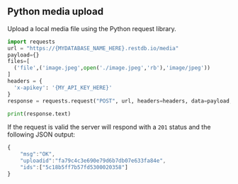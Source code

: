 ## Python media upload
Upload a local media file using the Python request library.

```python
import requests
url = "https://{MYDATABASE_NAME_HERE}.restdb.io/media"
payload={}
files=[
  ('file',('image.jpeg',open('./image.jpeg','rb'),'image/jpeg'))
]
headers = {
  'x-apikey': '{MY_API_KEY_HERE}'
}
response = requests.request("POST", url, headers=headers, data=payload, files=files)

print(response.text)
```

If the request is valid the server will respond with a `201` status and the following JSON output:

```js
{
    "msg":"OK",
    "uploadid":"fa79c4c3e690e79d6b7db07e633fa84e",
    "ids":["5c18b5ff7b57fd5300020358"]
}
```
